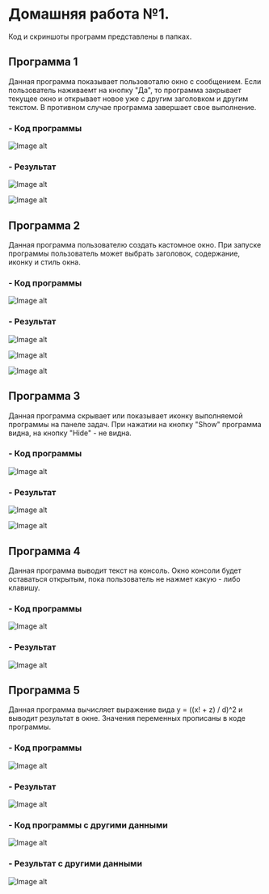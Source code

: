 # Домашняя работа №1.
Код и скриншоты программ представлены в папках.
## Программа 1
Данная программа показывает пользовоталю окно с сообщением. Если пользователь наживаемт на кнопку "Да", то программа закрывает текущее окно и открывает новое уже с другим заголовком и другим текстом. В противном случае программа завершает свое выполнение.

### - Код программы

![Image alt](https://github.com/116j/Algorithms-DataStructures/blob/master/Домашняя%20работа%201/Programm1/code.png)

### - Результат

![Image alt](https://github.com/116j/Algorithms-DataStructures/blob/master/Домашняя%20работа%201/Programm1/exe1.png)

![Image alt](https://github.com/116j/Algorithms-DataStructures/blob/master/Домашняя%20работа%201/Programm1/exe2.png)


## Программа 2
Данная программа пользователю создать кастомное окно. При запуске программы пользователь может выбрать заголовок, содержание, иконку и стиль окна.

### - Код программы 

![Image alt](https://github.com/116j/Algorithms-DataStructures/blob/master/Домашняя%20работа%201/Programm2/code.png)

### - Результат

![Image alt](https://github.com/116j/Algorithms-DataStructures/blob/master/Домашняя%20работа%201/Programm2/exe1.png)

![Image alt](https://github.com/116j/Algorithms-DataStructures/blob/master/Домашняя%20работа%201/Programm2/exe2.png)

![Image alt](https://github.com/116j/Algorithms-DataStructures/blob/master/Домашняя%20работа%201/Programm2/exe3.png)


## Программа 3
Данная программа скрывает или показывает иконку выполняемой программы на панеле задач. При нажатии на кнопку "Show" программа видна, на кнопку "Hide" - не видна.

### - Код программы 

![Image alt](https://github.com/116j/Algorithms-DataStructures/blob/master/Домашняя%20работа%201/Programm3/code.png)

### - Результат

![Image alt](https://github.com/116j/Algorithms-DataStructures/blob/master/Домашняя%20работа%201/Programm3/exe1.png)

![Image alt](https://github.com/116j/Algorithms-DataStructures/blob/master/Домашняя%20работа%201/Programm3/exe2.png)


## Программа 4
Данная программа выводит текст на консоль. Окно консоли будет оставаться открытым, пока пользователь не нажмет какую - либо клавишу.

### - Код программы 

![Image alt](https://github.com/116j/Algorithms-DataStructures/blob/master/Домашняя%20работа%201/Programm4/code.png)

### - Результат

![Image alt](https://github.com/116j/Algorithms-DataStructures/blob/master/Домашняя%20работа%201/Programm4/exe.png)


## Программа 5
Данная программа вычисляет выражение вида y = ((x! + z) / d)^2 и выводит результат в окне. Значения переменных прописаны в коде программы.

### - Код программы 

![Image alt](https://github.com/116j/Algorithms-DataStructures/blob/master/Домашняя%20работа%201/Programm5/code1.png)

### - Результат

![Image alt](https://github.com/116j/Algorithms-DataStructures/blob/master/Домашняя%20работа%201/Programm5/exe1.png)

### - Код программы с другими данными

![Image alt](https://github.com/116j/Algorithms-DataStructures/blob/master/Домашняя%20работа%201/Programm5/code2.png)

### - Результат с другими данными

![Image alt](https://github.com/116j/Algorithms-DataStructures/blob/master/Домашняя%20работа%201/Programm5/exe2.png)

